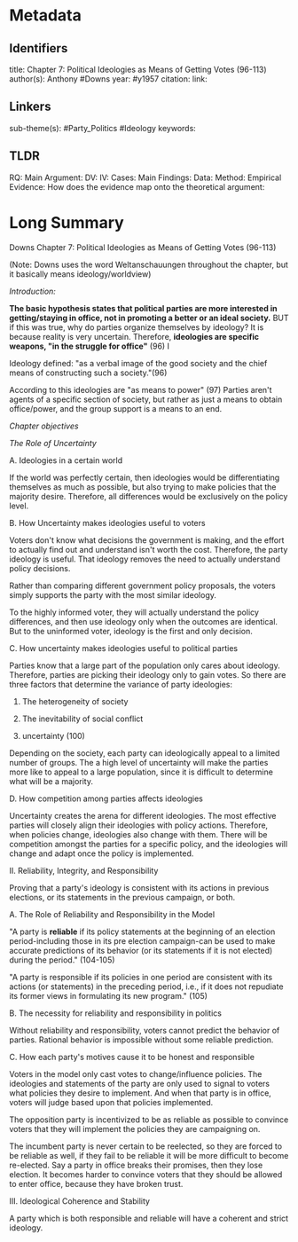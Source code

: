 # Metadata
## Identifiers
title: Chapter 7: Political Ideologies as Means of Getting Votes (96-113)
author(s): Anthony #Downs
year: #y1957
citation:
link:

## Linkers

sub-theme(s): #Party_Politics #Ideology
keywords:

## TLDR

RQ:
Main Argument:
DV:
IV:
Cases:
Main Findings:
Data:
Method:
Empirical Evidence: 
How does the evidence map onto the theoretical argument: 

# Long Summary




Downs Chapter 7: Political Ideologies as Means of Getting Votes (96-113)

(Note: Downs uses the word Weltanschauungen throughout the chapter, but
it basically means ideology/worldview)

*Introduction:*

**The basic hypothesis states that political parties are more interested
in getting/staying in office, not in promoting a better or an ideal
society.** BUT if this was true, why do parties organize themselves by
ideology? It is because reality is very uncertain. Therefore,
**ideologies are specific weapons, "in the struggle for office"** (96) I

Ideology defined: "as a verbal image of the good society and the chief
means of constructing such a society."(96)

According to this ideologies are "as means to power" (97) Parties aren't
agents of a specific section of society, but rather as just a means to
obtain office/power, and the group support is a means to an end.

*Chapter objectives*

*The Role of Uncertainty*

A.  Ideologies in a certain world

If the world was perfectly certain, then ideologies would be
differentiating themselves as much as possible, but also trying to make
policies that the majority desire. Therefore, all differences would be
exclusively on the policy level.

B. How Uncertainty makes ideologies useful to voters

Voters don't know what decisions the government is making, and the
effort to actually find out and understand isn't worth the cost.
Therefore, the party ideology is useful. That ideology removes the need
to actually understand policy decisions.

Rather than comparing different government policy proposals, the voters
simply supports the party with the most similar ideology.

To the highly informed voter, they will actually understand the policy
differences, and then use ideology only when the outcomes are identical.
But to the uninformed voter, ideology is the first and only decision.

C. How uncertainty makes ideologies useful to political parties

Parties know that a large part of the population only cares about
ideology. Therefore, parties are picking their ideology only to gain
votes. So there are three factors that determine the variance of party
ideologies:

1.  The heterogeneity of society

2.  The inevitability of social conflict

3.  uncertainty (100)

Depending on the society, each party can ideologically appeal to a
limited number of groups. The a high level of uncertainty will make the
parties more like to appeal to a large population, since it is difficult
to determine what will be a majority.

D. How competition among parties affects ideologies

Uncertainty creates the arena for different ideologies. The most
effective parties will closely align their ideologies with policy
actions. Therefore, when policies change, ideologies also change with
them. There will be competition amongst the parties for a specific
policy, and the ideologies will change and adapt once the policy is
implemented.

II\. Reliability, Integrity, and Responsibility

Proving that a party's ideology is consistent with its actions in
previous elections, or its statements in the previous campaign, or both.

A.  The Role of Reliability and Responsibility in the Model

"A party is **reliable** if its policy statements at the beginning of an
election period-including those in its pre election campaign-can be used
to make accurate predictions of its behavior (or its statements if it is
not elected) during the period." (104-105)

"A party is responsible if its policies in one period are consistent
with its actions (or statements) in the preceding period, i.e., if it
does not repudiate its former views in formulating its new program."
(105)

B. The necessity for reliability and responsibility in politics

Without reliability and responsibility, voters cannot predict the
behavior of parties. Rational behavior is impossible without some
reliable prediction.

C. How each party's motives cause it to be honest and responsible

Voters in the model only cast votes to change/influence policies. The
ideologies and statements of the party are only used to signal to voters
what policies they desire to implement. And when that party is in
office, voters will judge based upon that policies implemented.

The opposition party is incentivized to be as reliable as possible to
convince voters that they will implement the policies they are
campaigning on.

The incumbent party is never certain to be reelected, so they are forced
to be reliable as well, if they fail to be reliable it will be more
difficult to become re-elected. Say a party in office breaks their
promises, then they lose election. It becomes harder to convince voters
that they should be allowed to enter office, because they have broken
trust.

III\. Ideological Coherence and Stability

A party which is both responsible and reliable will have a coherent and
strict ideology.
